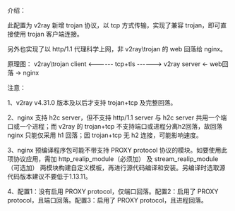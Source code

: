介绍：

此配置为 v2ray 新增 trojan 协议，以 tcp 方式传输，实现了兼容 trojan，即可直接使用 trojan 客户端连接。

另外也实现了以 http/1.1 代理科学上网，非 v2ray\trojan 的 web 回落给 nginx。

原理图： v2ray\trojan client <------ tcp+tls ------> v2ray server <- web回落 -> nginx

注意：

1、v2ray v4.31.0 版本及以后才支持 trojan+tcp 及完整回落。

2、nginx 支持 h2c server，但不支持 http/1.1 server 与 h2c server 共用一个端口或一个进程；而 v2ray 的 trojan+tcp 不支持端口或进程分离h2回落，故回落 nginx 只能仅采用 h1 回落；因 trojan+tcp 无 h2 连接，可能影响速度。

3、nginx 预编译程序包可能不带支持 PROXY protocol 协议的模块。如要使用此项协议应用，需加 http_realip_module（必须加） 及 stream_realip_module（可选加） 两模块构建自定义模板，再进行源代码编译和安装。另编译时选取源代码版本建议不要低于1.13.11。

4、配置1：没有启用 PROXY protocol，仅端口回落。配置2：启用了 PROXY protocol，且端口回落。配置3：启用了 PROXY protocol，且进程回落。
